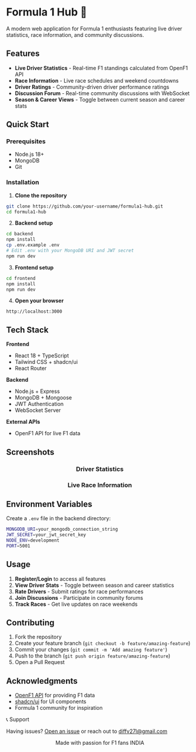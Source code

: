 # Formula 1 Hub 🏁

A modern web application for Formula 1 enthusiasts featuring live driver statistics, race information, and community discussions.



## Features

- **Live Driver Statistics** - Real-time F1 standings calculated from OpenF1 API
- **Race Information** - Live race schedules and weekend countdowns  
- **Driver Ratings** - Community-driven driver performance ratings
- **Discussion Forum** - Real-time community discussions with WebSocket
- **Season & Career Views** - Toggle between current season and career stats

## Quick Start

### Prerequisites

- Node.js 18+
- MongoDB
- Git

### Installation

1. **Clone the repository**
```bash
git clone https://github.com/your-username/formula1-hub.git
cd formula1-hub
```

2. **Backend setup**
```bash
cd backend
npm install
cp .env.example .env
# Edit .env with your MongoDB URI and JWT secret
npm run dev
```

3. **Frontend setup**
```bash
cd frontend
npm install
npm run dev
```

4. **Open your browser**
```
http://localhost:3000
```

## Tech Stack

**Frontend**
- React 18 + TypeScript
- Tailwind CSS + shadcn/ui
- React Router

**Backend**
- Node.js + Express
- MongoDB + Mongoose  
- JWT Authentication
- WebSocket Server

**External APIs**
- OpenF1 API for live F1 data

## Screenshots

<div align="center">

### Driver Statistics


### Live Race Information  


</div>

## Environment Variables

Create a `.env` file in the backend directory:

```bash
MONGODB_URI=your_mongodb_connection_string
JWT_SECRET=your_jwt_secret_key
NODE_ENV=development
PORT=5001
```

## Usage

1. **Register/Login** to access all features
2. **View Driver Stats** - Toggle between season and career statistics  
3. **Rate Drivers** - Submit ratings for race performances
4. **Join Discussions** - Participate in community forums
5. **Track Races** - Get live updates on race weekends

## Contributing

1. Fork the repository
2. Create your feature branch (`git checkout -b feature/amazing-feature`)
3. Commit your changes (`git commit -m 'Add amazing feature'`)
4. Push to the branch (`git push origin feature/amazing-feature`)  
5. Open a Pull Request


## Acknowledgments

- [OpenF1 API](https://openf1.org/) for providing F1 data
- [shadcn/ui](https://ui.shadcn.com/) for UI components
- Formula 1 community for inspiration

📞 Support

Having issues? [Open an issue](https://github.com/ac1d301/formula1-hub/issues) or reach out to [diffv27l@gmail.com](mailto:diffv27@gmail.com.com)

<div align="center">
Made with passion for F1 fans INDIA
</div>
